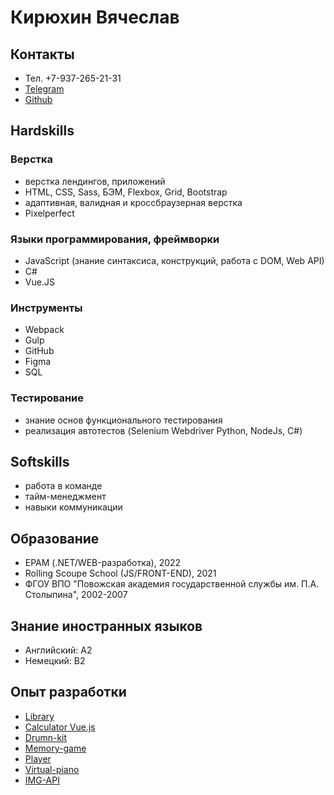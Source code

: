 # Кирюхин Вячеслав

## Контакты
- Тел. +7-937-265-21-31
- [Telegram](https://t.me/kirvia)
- [Github](https://github.com/slawkir)

## Hardskills
### Верстка
- верстка лендингов, приложений
- HTML, CSS, Sass, БЭМ, Flexbox, Grid, Bootstrap
- aдаптивная, валидная и кроссбраузерная верстка
- Pixelperfect
### Языки программирования, фреймворки
- JavaScript (знание синтаксиса, конструкций, работа с 
DOM, Web API)
- C#
- Vue.JS

### Инструменты
- Webpack
- Gulp
- GitHub
- Figma
- SQL

### Тестирование
- знание основ функционального тестирования
- реализация автотестов (Selenium Webdriver Python, NodeJs, C#) 

## Softskills
- работа в команде
- тайм-менеджмент
- навыки коммуникации

## Образование
- EPAM (.NET/WEB-разработка), 2022
- Rolling Scoupe School (JS/FRONT-END), 2021
- ФГОУ ВПО "Повожская академия государственной службы им. П.А. Столыпина", 2002-2007

## Знание иностранных языков
- Английский: А2
- Немецкий: B2

## Опыт разработки
- [Library](https://rolling-scopes-school.github.io/slawkir-JSFEPRESCHOOL2023Q2/library/)
- [Calculator Vue.js](https://slawkir.github.io/calculator/index.html)
- [Drumn-kit](https://competent-archimedes-598214.netlify.app/)
- [Memory-game](https://rolling-scopes-school.github.io/slawkir-JSFE2021Q1/match-game/)
- [Player](https://slawkir.github.io/audio-player/audio-player/index.html)
- [Virtual-piano](https://rolling-scopes-school.github.io/slawkir-JSFE2021Q1/virtual-piano/)
- [IMG-API](https://slawkir.github.io/js30-2.2-image-galery/)
  
